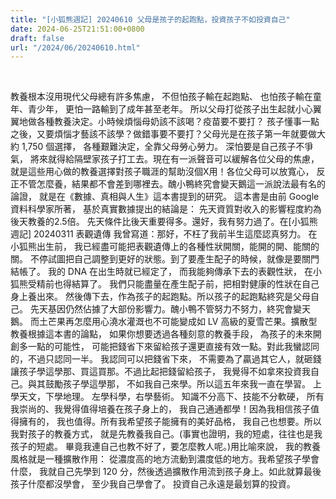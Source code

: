 ```yaml
---
title: "[小狐熊週記] 20240610 父母是孩子的起跑點，投資孩子不如投資自己"
date: 2024-06-25T21:51:00+0800
draft: false
url: "/2024/06/20240610.html"
---
```


 

教養根本沒用現代父母總有許多焦慮，
不但怕孩子輸在起跑點、 也怕孩子輸在童年、青少年，
更怕一路輸到了成年甚至老年。
所以父母打從孩子出生起就小心翼翼地做各種教養決定。小時候煩惱母奶該不該喝？疫苗要不要打？
孩子懂事一點之後，又要煩惱才藝該不該學？做錯事要不要打？父母光是在孩子第一年就要做大約 1,750 個選擇，
各種艱難決定，全靠父母勞心勞力。
深怕要是自己孩子不爭氣，
將來就得給隔壁家孩子打工去。現在有一派聲音可以緩解各位父母的焦慮，
就是這些用心做的教養選擇對孩子職涯的幫助沒個X用！各位父母可以放寬心，
反正不管怎麼養，結果都不會差到哪裡去。醜小鴨終究會變天鵝這一派說法最有名的論證，
就是在《數據、真相與人生》這本書提到的研究。
這本書是由前 Google 資料科學家所著，
基於真實數據提出的結論是：
先天資質對收入的影響程度約為後天教養的2.5倍。
先天條件比後天重要得多。還好，我有努力過了。在[小狐熊週記] 20240311 表觀遺傳 我曾寫道：那好，不枉了我前半生這麼認真努力。 在小狐熊出生前， 我已經盡可能把表觀遺傳上的各種性狀開關，能開的開、能關的關。 不停試圖把自己調整到更好的狀態。到了要產生配子的時候，就像是要關門結帳了。 我的 DNA 在出生時就已經定了， 而我能夠傳承下去的表觀性狀， 在小狐熊受精前也得結算了。 我們只能盡量在產生配子前，把相對健康的性狀在自己身上養出來。 然後傳下去，作為孩子的起跑點。所以孩子的起跑點終究是父母自己。
先天基因仍然佔據了大部份影響力。醜小鴨不管努力不努力，終究會變天鵝。
而土芒果再怎麼用心澆水灌溉也不可能變成如 LV 高級的夏雪芒果。擴散型教養根據這本書的論點，
如果你想要透過各種刻意的教養手段，
為孩子的未來開創多一點的可能性，
可能把錢省下來留給孩子還更直接有效一點。對此我蠻認同的，不過只認同一半。
我認同可以把錢省下來，
不需要為了贏過其它人，就砸錢讓孩子學這學那、買這買那。不過比起把錢留給孩子，
我覺得不如拿來投資我自己。與其鼓勵孩子學這學那，
不如我自己來學。所以這五年來我一直在學習。
上學天文，下學地理。
左學科學，右學藝術。
知識不分高下、技能不分軟硬，
所有我崇尚的、我覺得值得培養在孩子身上的，
我自己通通都學！因為我相信孩子值得擁有的，
我也值得。所有我希望孩子能擁有的美好品格，
我自己也想要。所以我對孩子的教養方式，
就是先教養我自己。(事實也證明，我的短處，往往也是我孩子的短處。
畢竟我連自己也教不好了，要怎麼教人呢。)用比喻來說，
我的教養風格就是一種擴散作用：
從濃度高的地方流動到濃度低的地方。我希望孩子學會什麼，
我就自己先學到 120 分，然後透過擴散作用流到孩子身上。如此就算最後孩子什麼都沒學會，
至少我自己學會了。
投資自己永遠是最划算的投資。
